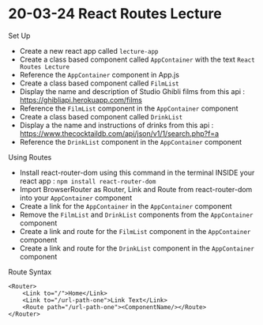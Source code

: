 # 20-03-24 React Routes Lecture

Set Up
- Create a new react app called `lecture-app`
- Create a class based component called `AppContainer` with the text `React Routes Lecture`
- Reference the `AppContainer` component in App.js
- Create a class based component called `FilmList`
- Display the name and description of Studio Ghibli films from this api : https://ghibliapi.herokuapp.com/films 
- Reference the `FilmList` component in the `AppContainer` component
- Create a class based component called `DrinkList`
- Display a the name and instructions of drinks from this api : https://www.thecocktaildb.com/api/json/v1/1/search.php?f=a
- Reference the `DrinkList` component in the `AppContainer` component

Using Routes
- Install react-router-dom using this command in the terminal INSIDE your react app : `npm install react-router-dom`
- Import BrowserRouter as Router, Link and Route from react-router-dom into your `AppContainer` component
- Create a link for the `AppContainer` in the `AppContainer` component
- Remove the `FilmList` and `DrinkList` components from the `AppContainer` component
- Create a link and route for the `FilmList` component in the `AppContainer` component
- Create a link and route for the `DrinkList` component in the `AppContainer` component

Route Syntax
````JSX
<Router>
    <Link to="/">Home</Link> 
    <Link to="/url-path-one">Link Text</Link>
    <Route path="/url-path-one"><ComponentName/></Route>
</Router>
````